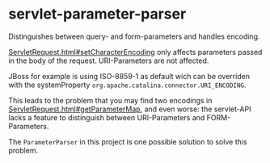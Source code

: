 servlet-parameter-parser
========================

Distinguishes between query- and form-parameters and handles encoding.

[ServletRequest.html#setCharacterEncoding][1] only affects parameters passed in the body of the request. URI-Parameters are not affected. 

JBoss for example is using ISO-8859-1 as default wich can be overriden with the systemProperty ```org.apache.catalina.connector.URI_ENCODING```.

This leads to the problem that you may find two encodings in [ServletRequest.html#getParameterMap][2], and even worse: the servlet-API lacks a feature to distinguish between URI-Parameters and FORM-Parameters.

The ```ParameterParser``` in this project is one possible solution to solve this problem. 

   [1]: http://docs.oracle.com/javaee/7/api/javax/servlet/ServletRequest.html#setCharacterEncoding(java.lang.String)
   [2]: http://docs.oracle.com/javaee/7/api/javax/servlet/ServletRequest.html#getParameterMap()

